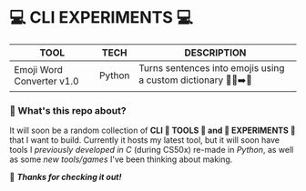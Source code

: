 # 💻 CLI EXPERIMENTS 💻

| **TOOL**                     | **TECH**   | **DESCRIPTION**                                                       |
|------------------------------|------------|-----------------------------------------------------------------------|
| Emoji Word Converter v1.0    | Python     | Turns sentences into emojis using a custom dictionary 🧑‍💻➡️🎉      |

### 🤔 What's this repo about?

It will soon be a random collection of **CLI 🔧 TOOLS 🔧 and 🧪 EXPERIMENTS 🧪** that I want to build.
Currently it hosts my latest tool, but it will soon have tools I *previously developed in C* (during CS50x) re-made in *Python*, as well as some *new tools/games* I've been thinking about making.

👋 ***Thanks for checking it out!***
